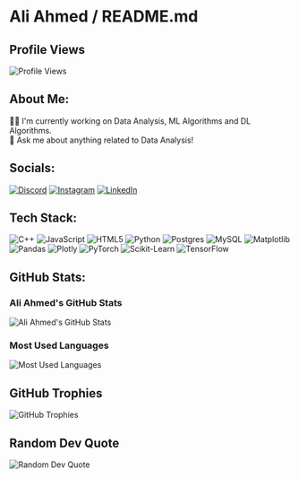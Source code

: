 # Ali Ahmed / README.md

## Profile Views
![Profile Views](https://komarev.com/ghpvc/?username=aairaj&style=flat-square&color=blue)

## About Me:
🧑‍💼 I'm currently working on Data Analysis, ML Algorithms and DL Algorithms.  
💬 Ask me about anything related to Data Analysis!

## Socials:
[![Discord](https://img.shields.io/badge/Discord-%237289DA.svg?style=for-the-badge&logo=discord&logoColor=white)]() 
[![Instagram](https://img.shields.io/badge/Instagram-%23E4405F.svg?style=for-the-badge&logo=instagram&logoColor=white)]() 
[![LinkedIn](https://img.shields.io/badge/LinkedIn-%230A66C2.svg?style=for-the-badge&logo=linkedin&logoColor=white)](https://www.linkedin.com/in/muhammad-airaj-qureshi//)

## Tech Stack:
![C++](https://img.shields.io/badge/c++-%2300599C.svg?style=for-the-badge&logo=c%2B%2B&logoColor=white)
![JavaScript](https://img.shields.io/badge/javascript-%23323330.svg?style=for-the-badge&logo=javascript&logoColor=%23F7DF1E)
![HTML5](https://img.shields.io/badge/html5-%23E34F26.svg?style=for-the-badge&logo=html5&logoColor=white)
![Python](https://img.shields.io/badge/python-%2314354C.svg?style=for-the-badge&logo=python&logoColor=white)
![Postgres](https://img.shields.io/badge/postgres-%23316192.svg?style=for-the-badge&logo=postgresql&logoColor=white)
![MySQL](https://img.shields.io/badge/mysql-%234479A1.svg?style=for-the-badge&logo=mysql&logoColor=white)
![Matplotlib](https://img.shields.io/badge/Matplotlib-%23ffffff.svg?style=for-the-badge&logo=matplotlib&logoColor=black)
![Pandas](https://img.shields.io/badge/pandas-%23150458.svg?style=for-the-badge&logo=pandas&logoColor=white)
![Plotly](https://img.shields.io/badge/Plotly-%233F4F75.svg?style=for-the-badge&logo=plotly&logoColor=white)
![PyTorch](https://img.shields.io/badge/PyTorch-%23EE4C2C.svg?style=for-the-badge&logo=PyTorch&logoColor=white)
![Scikit-Learn](https://img.shields.io/badge/scikit--learn-%23F7931E.svg?style=for-the-badge&logo=scikit-learn&logoColor=white)
![TensorFlow](https://img.shields.io/badge/TensorFlow-%23FF6F00.svg?style=for-the-badge&logo=TensorFlow&logoColor=white)


## GitHub Stats:

### Ali Ahmed's GitHub Stats
![Ali Ahmed's GitHub Stats](https://github-readme-stats.vercel.app/api?username=aairaj&show_icons=true&theme=dark&count_private=true)

### Most Used Languages
![Most Used Languages](https://github-readme-stats.vercel.app/api/top-langs/?username=aairaj&theme=dark&layout=compact)

## GitHub Trophies
![GitHub Trophies](https://github-profile-trophy.vercel.app/?username=aairaj&theme=darkhub)

## Random Dev Quote
![Random Dev Quote](https://quotes-github-readme.vercel.app/api?type=horizontal&theme=dark)

